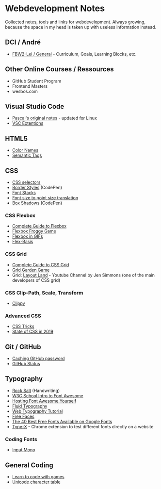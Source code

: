 # Webdevelopment Notes

Collected notes, tools and links for webdevelopment. Always growing, because the space in my head is taken up with useless information instead.

## DCI / André

 * [FBW2-Lei / General](https://github.com/fbw2-lei/general) - Curriculum, Goals, Learning Blocks, etc.
 
## Other Online Courses / Ressources
 
 * GitHub Student Program
 * Frontend Masters
 * wesbos.com

## Visual Studio Code

 * [Pascal's original notes](vsc-pascal.md) - updated for Linux
 * [VSC Extentions](vsc-extentions.md)

## HTML5

 * [Color Names](https://colours.neilorangepeel.com/)
 * [Semantic Tags](https://www.vikingcodeschool.com/html5-and-css3/html5-semantic-tags)

## CSS

 * [CSS selectors](https://estelle.github.io/cssmastery/selectors/selectors.html)
 * [Border Styles](https://codepen.io/coffeepyros/pen/BaoLpEN) (CodePen)
 * [Font Stacks](https://css-tricks.com/snippets/css/font-stacks/)
 * [Font size to point size translation](https://stackoverflow.com/questions/5912528/font-size-translating-to-actual-point-size)
 * [Box Shadows](https://codepen.io/coffeepyros/pen/wvKPRog) (CodePen)
 
 ### CSS Flexbox
 
 * [Complete Guide to Flexbox](https://css-tricks.com/snippets/css/a-guide-to-flexbox/)
 * [Flexbox Froggy Game](https://flexboxfroggy.com/#de)
 * [Flexbox in GIFs](https://www.freecodecamp.org/news/even-more-about-how-flexbox-works-explained-in-big-colorful-animated-gifs-a5a74812b053/)
 * [Flex-Basis](https://www.freecodecamp.org/news/flex-basis-property-in-flexbox/)
 
### CSS Grid
 
 * [Complete Guide to CSS Grid](https://css-tricks.com/snippets/css/complete-guide-grid/)
 * [Grid Garden Game](https://cssgridgarden.com/)
 * Grid: [Layout Land](https://www.youtube.com/channel/UC7TizprGknbDalbHplROtag) - Youtube Channel by Jen Simmons (one of the main developers of CSS grid)

### CSS Clip-Path, Scale, Transform

 * [Clippy](https://bennettfeely.com/clippy/)

### Advanced CSS

 * [CSS Tricks](https://css-tricks.com/)
 * [State of CSS in 2019](https://2019.stateofcss.com/)
 
## Git / GitHub

* [Caching GitHub password](https://help.github.com/en/github/using-git/caching-your-github-password-in-git)
* [GitHub Status](https://www.githubstatus.com/)

## Typography

 * [Rock Salt](https://fonts.google.com/specimen/Rock+Salt) (Handwriting)
 * [W3C School Intro to Font Awesome](https://www.w3schools.com/icons/fontawesome_icons_intro.asp)
 * [Hosting Font Awesome Yourself](https://fontawesome.com/how-to-use/on-the-web/setup/hosting-font-awesome-yourself)
 * [Fluid Typography](https://www.smashingmagazine.com/2016/05/fluid-typography/)
 * [Web Typography Tutorial](https://www.internetingishard.com/html-and-css/web-typography/)
 * [Free Faces](https://freefaces.gallery/)
 * [The 40 Best Free Fonts Available on Google Fonts](https://www.typewolf.com/google-fonts)
 * [Type-X](https://github.com/arrowtype/type-x) - Chrome extension to test different fonts directly on a website

### Coding Fonts

 * [Input Mono](https://input.fontbureau.com/)

## General Coding

 * [Learn to code with games](https://codepip.com/)
 * [Unicode character table](https://unicode-table.com/en/25BC/)
